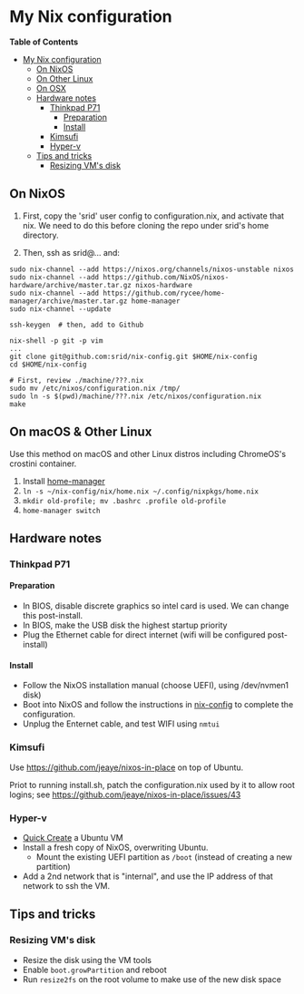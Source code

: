 # My Nix configuration

<!-- markdown-toc start - Don't edit this section. Run M-x markdown-toc-refresh-toc -->
**Table of Contents**

- [My Nix configuration](#my-nix-configuration)
    - [On NixOS](#on-nixos)
    - [On Other Linux](#on-other-linux)
    - [On OSX](#on-osx)
    - [Hardware notes](#hardware-notes)
        - [Thinkpad P71](#thinkpad-p71)
            - [Preparation](#preparation)
            - [Install](#install)
        - [Kimsufi](#kimsufi)
        - [Hyper-v](#hyper-v)
    - [Tips and tricks](#tips-and-tricks)
        - [Resizing VM's disk](#resizing-vms-disk)

<!-- markdown-toc end -->

## On NixOS

1. First, copy the 'srid' user config to configuration.nix, and activate that nix. We need to do 
   this before cloning the repo under srid's home directory. 

1. Then, ssh as srid@... and:

```
sudo nix-channel --add https://nixos.org/channels/nixos-unstable nixos
sudo nix-channel --add https://github.com/NixOS/nixos-hardware/archive/master.tar.gz nixos-hardware
sudo nix-channel --add https://github.com/rycee/home-manager/archive/master.tar.gz home-manager
sudo nix-channel --update

ssh-keygen  # then, add to Github

nix-shell -p git -p vim
...
git clone git@github.com:srid/nix-config.git $HOME/nix-config
cd $HOME/nix-config 

# First, review ./machine/???.nix
sudo mv /etc/nixos/configuration.nix /tmp/
sudo ln -s $(pwd)/machine/???.nix /etc/nixos/configuration.nix
make
```

## On macOS & Other Linux

Use this method on macOS and other Linux distros including ChromeOS's crostini container.

1. Install [home-manager](https://github.com/rycee/home-manager)
1. `ln -s ~/nix-config/nix/home.nix ~/.config/nixpkgs/home.nix`
1. `mkdir old-profile; mv .bashrc .profile old-profile`
1. `home-manager switch`

## Hardware notes

### Thinkpad P71

#### Preparation
- In BIOS, disable discrete graphics so intel card is used. We can change this post-install.
- In BIOS, make the USB disk the highest startup priority
- Plug the Ethernet cable for direct internet (wifi will be configured post-install)

#### Install
- Follow the NixOS installation manual (choose UEFI), using /dev/nvmen1 disk)
- Boot into NixOS and follow the instructions in [nix-config](https://github.com/srid/nix-config) to complete the configuration.
- Unplug the Enternet cable, and test WIFI using `nmtui`

### Kimsufi

Use https://github.com/jeaye/nixos-in-place on top of Ubuntu.

Priot to running install.sh, patch the configuration.nix used by it to allow root logins; see https://github.com/jeaye/nixos-in-place/issues/43

### Hyper-v

- [Quick Create](https://blogs.windows.com/buildingapps/2018/09/17/run-ubuntu-virtual-machines-made-even-easier-with-hyper-v-quick-create/) a Ubuntu VM
- Install a fresh copy of NixOS, overwriting Ubuntu.
  - Mount the existing UEFI partition as `/boot` (instead of creating a new partition)
- Add a 2nd network that is "internal", and use the IP address of that network to ssh the VM.

## Tips and tricks

### Resizing VM's disk

- Resize the disk using the VM tools
- Enable `boot.growPartition` and reboot
- Run `resize2fs` on the root volume to make use of the new disk space
